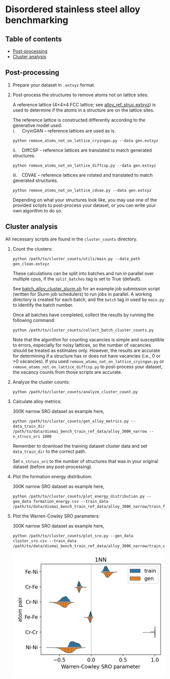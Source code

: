# Disordered stainless steel alloy benchmarking

## Table of contents
- [Post-processing](#post-processing)
- [Cluster analysis](#cluster-analysis)

## Post-processing
1. Prepare your dataset in `.extxyz` format.

2. Post-process the structures to remove atoms not on lattice sites:

   A reference lattice (4×4×4 FCC lattice; see [alloy_ref_struc.extxyz](https://github.com/ertekin-research-group/Dismai-Bench/blob/main/benchmark/alloy/alloy_ref_struc.extxyz))
   is used to determine if the atoms in a structure are on the lattice sites.
   
   The reference lattice is constructed differently according to the generative model used:<br/>
   i.   CryinGAN – reference lattices are used as is.
   ```
   python remove_atoms_not_on_lattice_cryingan.py --data gen.extxyz
   ```
   
   ii.  DiffCSP – reference lattices are translated to match generated structures.
   ```
   python remove_atoms_not_on_lattice_diffcsp.py --data gen.extxyz
   ```
   
   iii. CDVAE – reference lattices are rotated and translated to match generated structures.
   ```
   python remove_atoms_not_on_lattice_cdvae.py --data gen.extxyz
   ```

   Depending on what your structures look like, you may use one of the provided scripts to post-process your dataset,
   or you can write your own algorithm to do so.


## Cluster analysis
All necessary scripts are found in the `cluster_counts` directory.

1. Count the clusters:
   ```
   python /path/to/cluster_counts/utils/main.py --data_path gen_clean.extxyz
   ```
   These calculations can be split into batches and run in parallel over multiple cpus, if the `split_batches` tag is set to True (default).

   See [batch_alloy_cluster_slurm.sh](https://github.com/ertekin-research-group/Dismai-Bench/blob/main/benchmark/alloy/cluster_counts/batch_alloy_cluster_slurm.sh) for an
   example job submission script (written for Slurm job schedulers) to run jobs in parallel.
   A working directory is created for each batch, and the `batch` tag in used by `main.py` to identify the batch number.
   
   Once all batches have completed, collect the results by running the following command:
   ```
   python /path/to/cluster_counts/collect_batch_cluster_counts.py
   ```

   Note that the algorithm for counting vacancies is simple and susceptible to errors, especially for noisy lattices,
   so the number of vacancies should be treated as estimates only.
   However, the results are accurate for determining if a structure has or does not have vacancies (i.e., 0 or >0 vacancies).
   If you used `remove_atoms_not_on_lattice_cryingan.py` or `remove_atoms_not_on_lattice_diffcsp.py` to post-process
   your dataset, the vacancy counts from those scripts are accurate.

3. Analyze the cluster counts:
   ```
   python /path/to/cluster_counts/analyze_cluster_count.py
   ```

4. Calculate alloy metrics:

   300K narrow SRO dataset as example here,
   ```
   python /path/to/cluster_counts/get_alloy_metrics.py --data_train_dir /path/to/data/dismai_bench_train_ref_data/alloy_300K_narrow --n_strucs_ori 1000
   ```
   Remember to download the training dataset cluster data and set `data_train_dir` to the correct path.

   Set `n_strucs_ori` to the number of structures that was in your original dataset (before any post-processing).

5. Plot the formation energy distribution:

   300K narrow SRO dataset as example here,
   ```
   python /path/to/cluster_counts/plot_energy_distribution.py --gen_data formation_energy.csv --train_data /path/to/data/dismai_bench_train_ref_data/alloy_300K_narrow/train_formation_energy.csv
   ```

6. Plot the Warren-Cowley SRO parameters:

   300K narrow SRO dataset as example here,
   ```
   python /path/to/cluster_counts/plot_sro.py --gen_data cluster_sro.csv --train_data /path/to/data/dismai_bench_train_ref_data/alloy_300K_narrow/train_cluster_sro.csv
   ```
   <p align="center">
     <img src="../../assets/alloy_sro.png" width="500"> 
   </p>
